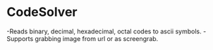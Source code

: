 # CodeSolver
-Reads binary, decimal, hexadecimal, octal codes to ascii symbols.
-Supports grabbing image from url or as screengrab.
